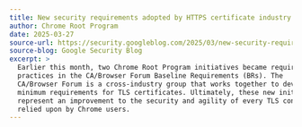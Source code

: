 ```yaml
---
title: New security requirements adopted by HTTPS certificate industry
author: Chrome Root Program
date: 2025-03-27
source-url: https://security.googleblog.com/2025/03/new-security-requirements-adopted-by.html
source-blog: Google Security Blog
excerpt: >
  Earlier this month, two Chrome Root Program initiatives became required
  practices in the CA/Browser Forum Baseline Requirements (BRs). The
  CA/Browser Forum is a cross-industry group that works together to develop
  minimum requirements for TLS certificates. Ultimately, these new initiatives
  represent an improvement to the security and agility of every TLS connection
  relied upon by Chrome users.
---
```

